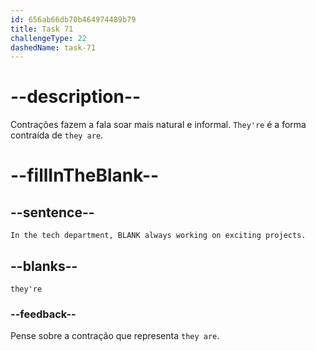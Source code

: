 ```yaml
---
id: 656ab66db70b464974489b79
title: Task 71
challengeType: 22
dashedName: task-71
---
```


# --description--

Contrações fazem a fala soar mais natural e informal. `They're` é a forma contraída de `they are`.

# --fillInTheBlank--

## --sentence--

`In the tech department, BLANK always working on exciting projects.`

## --blanks--

`they're`

### --feedback--

Pense sobre a contração que representa `they are`.

